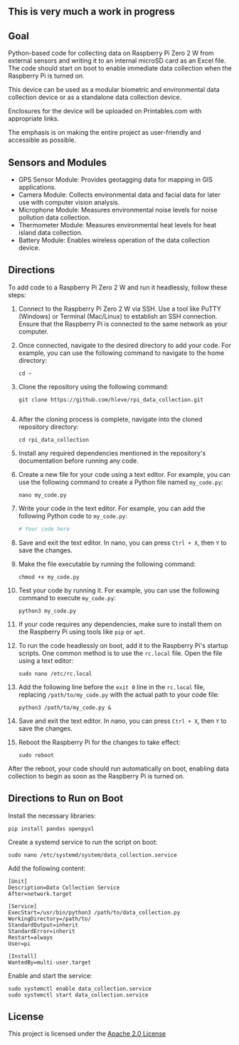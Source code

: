## This is very much a work in progress

## Goal
Python-based code for collecting data on Raspberry Pi Zero 2 W from external sensors and writing it to an internal microSD card as an Excel file. The code should start on boot to enable immediate data collection when the Raspberry Pi is turned on.

This device can be used as a modular biometric and environmental data collection device or as a standalone data collection device.

Enclosures for the device will be uploaded on Printables.com with appropriate links.

The emphasis is on making the entire project as user-friendly and accessible as possible.

## Sensors and Modules
- GPS Sensor Module: Provides geotagging data for mapping in GIS applications.
- Camera Module: Collects environmental data and facial data for later use with computer vision analysis.
- Microphone Module: Measures environmental noise levels for noise pollution data collection.
- Thermometer Module: Measures environmental heat levels for heat island data collection.
- Battery Module: Enables wireless operation of the data collection device.

## Directions

To add code to a Raspberry Pi Zero 2 W and run it headlessly, follow these steps:

1. Connect to the Raspberry Pi Zero 2 W via SSH. Use a tool like PuTTY (Windows) or Terminal (Mac/Linux) to establish an SSH connection. Ensure that the Raspberry Pi is connected to the same network as your computer.

2. Once connected, navigate to the desired directory to add your code. For example, you can use the following command to navigate to the home directory:
    ```
    cd ~
    ```

3. Clone the repository using the following command:
    ```
    git clone https://github.com/hleve/rpi_data_collection.git


4. After the cloning process is complete, navigate into the cloned repository directory:
    ```
    cd rpi_data_collection
    ```

5. Install any required dependencies mentioned in the repository's documentation before running any code.

6. Create a new file for your code using a text editor. For example, you can use the following command to create a Python file named `my_code.py`:
    ```
    nano my_code.py
    ```

7. Write your code in the text editor. For example, you can add the following Python code to `my_code.py`:
    ```python
    # Your code here
    ```

8. Save and exit the text editor. In nano, you can press `Ctrl + X`, then `Y` to save the changes.

9. Make the file executable by running the following command:
    ```
    chmod +x my_code.py
    ```

10. Test your code by running it. For example, you can use the following command to execute `my_code.py`:
     ```
     python3 my_code.py
     ```

11. If your code requires any dependencies, make sure to install them on the Raspberry Pi using tools like `pip` or `apt`.

12. To run the code headlessly on boot, add it to the Raspberry Pi's startup scripts. One common method is to use the `rc.local` file. Open the file using a text editor:
     ```
     sudo nano /etc/rc.local
     ```

13. Add the following line before the `exit 0` line in the `rc.local` file, replacing `/path/to/my_code.py` with the actual path to your code file:
     ```
     python3 /path/to/my_code.py &
     ```

14. Save and exit the text editor. In nano, you can press `Ctrl + X`, then `Y` to save the changes.

15. Reboot the Raspberry Pi for the changes to take effect:
     ```
     sudo reboot
     ```

After the reboot, your code should run automatically on boot, enabling data collection to begin as soon as the Raspberry Pi is turned on.

## Directions to Run on Boot
Install the necessary libraries:
```
pip install pandas openpyxl
```

Create a systemd service to run the script on boot:
```
sudo nano /etc/systemd/system/data_collection.service
```

Add the following content:
```
[Unit]
Description=Data Collection Service
After=network.target

[Service]
ExecStart=/usr/bin/python3 /path/to/data_collection.py
WorkingDirectory=/path/to/
StandardOutput=inherit
StandardError=inherit
Restart=always
User=pi

[Install]
WantedBy=multi-user.target
```

Enable and start the service:
```
sudo systemctl enable data_collection.service
sudo systemctl start data_collection.service
```

## License
This project is licensed under the [Apache 2.0 License](https://www.apache.org/licenses/LICENSE-2.0)

